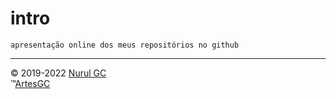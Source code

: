 # intro

    apresentação online dos meus repositórios no github

---

&copy; 2019-2022 [Nurul GC](mailto:nuruldecarvalho@gmail.com) \
&trade;[ArtesGC](https://artesgc.home.blog)
